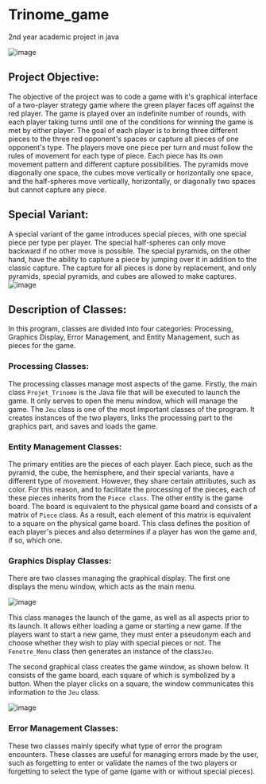 # Trinome_game
2nd year academic project in java

![image](https://user-images.githubusercontent.com/123560349/233864511-4a93c2ea-4323-4cd2-909c-427807a2363c.png)


## Project Objective:
The objective of the project was to code a game with it's graphical interface of a two-player strategy game where the green player faces off against the red player. The game is played over an indefinite number of rounds, with each player taking turns until one of the conditions for winning the game is met by either player. The goal of each player is to bring three different pieces to the three red opponent's spaces or capture all pieces of one opponent's type. The players move one piece per turn and must follow the rules of movement for each type of piece. Each piece has its own movement pattern and different capture possibilities. The pyramids move diagonally one space, the cubes move vertically or horizontally one space, and the half-spheres move vertically, horizontally, or diagonally two spaces but cannot capture any piece.

## Special Variant:

A special variant of the game introduces special pieces, with one special piece per type per player. The special half-spheres can only move backward if no other move is possible. The special pyramids, on the other hand, have the ability to capture a piece by jumping over it in addition to the classic capture. The capture for all pieces is done by replacement, and only pyramids, special pyramids, and cubes are allowed to make captures.
![image](https://user-images.githubusercontent.com/123560349/233865118-be2becba-e2eb-4906-ad0e-492955bb2021.png)

## Description of Classes:
In this program, classes are divided into four categories: Processing, Graphics Display, Error Management, and Entity Management, such as pieces for the game.
### Processing Classes:
The processing classes manage most aspects of the game. Firstly, the main class `Projet_Trinome` is the Java file that will be executed to launch the game. It only serves to open the menu window, which will manage the game. The `Jeu` class is one of the most important classes of the program. It creates instances of the two players, links the processing part to the graphics part, and saves and loads the game.

### Entity Management Classes:
The primary entities are the pieces of each player. Each piece, such as the pyramid, the cube, the hemisphere, and their special variants, have a different type of movement. However, they share certain attributes, such as color. For this reason, and to facilitate the processing of the pieces, each of these pieces inherits from the `Piece class`. The other entity is the game board. The board is equivalent to the physical game board and consists of a matrix of `Piece` class. As a result, each element of this matrix is equivalent to a square on the physical game board. This class defines the position of each player's pieces and also determines if a player has won the game and, if so, which one.

### Graphics Display Classes:
There are two classes managing the graphical display. The first one displays the menu window, which acts as the main menu. 

![image](https://user-images.githubusercontent.com/123560349/233866538-7fa83fde-7aeb-4a76-adab-0744cab9a4fc.png)

This class manages the launch of the game, as well as all aspects prior to its launch. It allows either loading a game or starting a new game. If the players want to start a new game, they must enter a pseudonym each and choose whether they wish to play with special pieces or not. The `Fenetre_Menu` class then generates an instance of the class`Jeu`. 

The second graphical class creates the game window, as shown below. It consists of the game board, each square of which is symbolized by a button. When the player clicks on a square, the window communicates this information to the `Jeu` class.

![image](https://user-images.githubusercontent.com/123560349/233866632-8c4ebfe7-55db-4828-bd38-2a71fee7f21f.png)


### Error Management Classes:
These two classes mainly specify what type of error the program encounters. These classes are useful for managing errors made by the user, such as forgetting to enter or validate the names of the two players or forgetting to select the type of game (game with or without special pieces).
